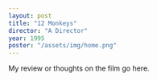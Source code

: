 ```yaml
---
layout: post
title: "12 Monkeys"
director: "A Director"
year: 1995
poster: "/assets/img/home.png"
---
```


My review or thoughts on the film go here.
